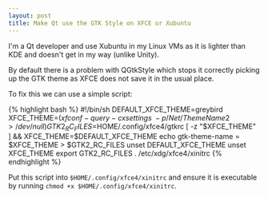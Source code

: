 ```yaml
---
layout: post
title: Make Qt use the GTK Style on XFCE or Xubuntu
---
```

I'm a Qt developer and use Xubuntu in my Linux VMs as it is lighter than KDE and doesn't get in my way (unlike Unity).

By default there is a problem with QGtkStyle which stops it correctly picking up the GTK theme as XFCE does not save it in the usual place.

To fix this we can use a simple script:

{% highlight bash %}
#!/bin/sh
DEFAULT_XFCE_THEME=greybird
XFCE_THEME=$(xfconf-query -c xsettings \
	-p /Net/ThemeName 2>/dev/null)
GTK2_RC_FILES=$HOME/.config/xfce4/gtkrc
[ -z "$XFCE_THEME" ] && XFCE_THEME=$DEFAULT_XFCE_THEME
echo gtk-theme-name = $XFCE_THEME > $GTK2_RC_FILES
unset DEFAULT_XFCE_THEME
unset XFCE_THEME
export GTK2_RC_FILES
. /etc/xdg/xfce4/xinitrc
{% endhighlight %}

Put this script into `$HOME/.config/xfce4/xinitrc` and ensure it is executable by running `chmod +x $HOME/.config/xfce4/xinitrc`.

